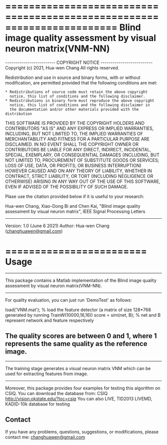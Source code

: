 =======================================================================
Blind image quality assessment by visual neuron matrix(VNM-NN)
=======================================================================


------------------------- COPYRIGHT NOTICE --------------------------
Copyright (c) 2021, Hua-wen Chang
All rights reserved.

Redistribution and use in source and binary forms, with or without 
modification, are permitted provided that the following conditions are 
met:

    * Redistributions of source code must retain the above copyright 
      notice, this list of conditions and the following disclaimer.
    * Redistributions in binary form must reproduce the above copyright 
      notice, this list of conditions and the following disclaimer in 
      the documentation and/or other materials provided with the distribution
      
THIS SOFTWARE IS PROVIDED BY THE COPYRIGHT HOLDERS AND CONTRIBUTORS "AS IS" 
AND ANY EXPRESS OR IMPLIED WARRANTIES, INCLUDING, BUT NOT LIMITED TO, THE 
IMPLIED WARRANTIES OF MERCHANTABILITY AND FITNESS FOR A PARTICULAR PURPOSE 
ARE DISCLAIMED. IN NO EVENT SHALL THE COPYRIGHT OWNER OR CONTRIBUTORS BE 
LIABLE FOR ANY DIRECT, INDIRECT, INCIDENTAL, SPECIAL, EXEMPLARY, OR 
CONSEQUENTIAL DAMAGES (INCLUDING, BUT NOT LIMITED TO, PROCUREMENT OF 
SUBSTITUTE GOODS OR SERVICES; LOSS OF USE, DATA, OR PROFITS; OR BUSINESS 
INTERRUPTION) HOWEVER CAUSED AND ON ANY THEORY OF LIABILITY, WHETHER IN 
CONTRACT, STRICT LIABILITY, OR TORT (INCLUDING NEGLIGENCE OR OTHERWISE) 
ARISING IN ANY WAY OUT OF THE USE OF THIS SOFTWARE, EVEN IF ADVISED OF THE 
POSSIBILITY OF SUCH DAMAGE.

Plase use the citation provided below if it is useful to your research:

Hua-wen Chang, Xiao-Dong Bi and Chen Kai, "Blind image quality assessment by visual neuron matrix", 
IEEE Signal Processing Letters


---------------------------------------------------------------------------

Version: 1.0  (June 6 2021)
Author: Hua-wen Chang (changhuawen@gmail.com)


========================
         Usage
========================
-----------------------------------------------------------
This package contains a Matlab implementation of the Blind image quality assessment by visual neuron matrix(VNM-NN).

---------------------------------------------------
For quality evaluation, you can just run 'DemoTest' as follows:

load('VNM.mat');  % load the feature detector (a matrix of size 128*768 generated by running TrainW(10000,16,16))
score = sim(net, B);  % net and B represent network and feature respectively

The quality scores are between 0 and 1, where 1 represents the same quality as the reference image.
---------------------------------------------------


---------------------------------------------------
The training stage generates a visual neuron matrix VNM which can be used for extracting features from image.

---------------------------------------------------


Moreover, this package provides four examples for testing this algorithm on CSIQ.
You can download the database from:
CSIQ  http://vision.okstate.edu/?loc=csiq
You can also LIVE, TID2013 LIVEMD, KADID-10k database for testing


Contact
-------------------------
If you have any problems, questions, suggestions, or modifications, please contact me:
changhuawen@gmail.com



